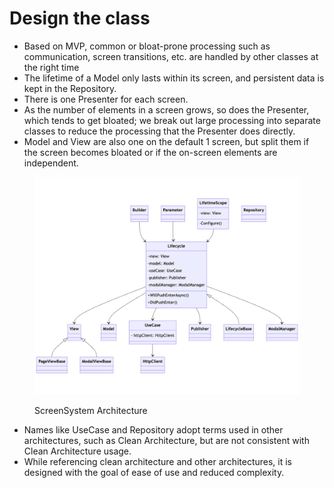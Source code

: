 # Design the class

* Based on MVP, common or bloat-prone processing such as communication, screen transitions, etc. are handled by other classes at the right time &#x20;
* The lifetime of a Model only lasts within its screen, and persistent data is kept in the Repository.
* There is one Presenter for each screen.
* As the number of elements in a screen grows, so does the Presenter, which tends to get bloated; we break out large processing into separate classes to reduce the processing that the Presenter does directly.
* Model and View are also one on the default 1 screen, but split them if the screen becomes bloated or if the on-screen elements are independent.

<figure><img src="../../.gitbook/assets/ScreenSystem.png" alt=""><figcaption><p>ScreenSystem Architecture</p></figcaption></figure>

* Names like UseCase and Repository adopt terms used in other architectures, such as Clean Architecture, but are not consistent with Clean Architecture usage.
* While referencing clean architecture and other architectures, it is designed with the goal of ease of use and reduced complexity.

